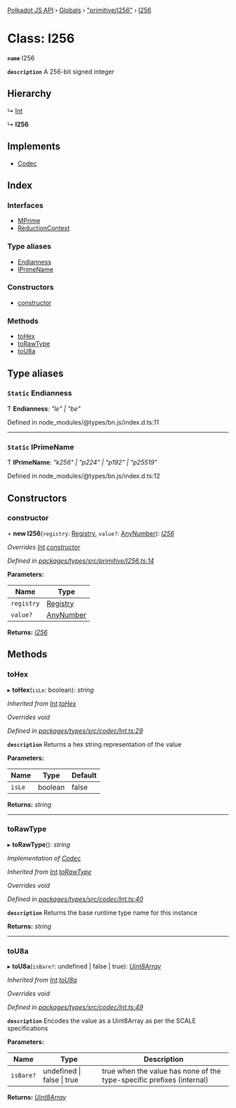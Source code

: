 [Polkadot JS API](../README.md) › [Globals](../globals.md) › ["primitive/I256"](../modules/_primitive_i256_.md) › [I256](_primitive_i256_.i256.md)

# Class: I256

**`name`** I256

**`description`** 
A 256-bit signed integer

## Hierarchy

  ↳ [Int](_codec_int_.int.md)

  ↳ **I256**

## Implements

* [Codec](../interfaces/_types_codec_.codec.md)

## Index

### Interfaces

* [MPrime](../interfaces/_primitive_i256_.i256.mprime.md)
* [ReductionContext](../interfaces/_primitive_i256_.i256.reductioncontext.md)

### Type aliases

* [Endianness](_primitive_i256_.i256.md#static-endianness)
* [IPrimeName](_primitive_i256_.i256.md#static-iprimename)

### Constructors

* [constructor](_primitive_i256_.i256.md#constructor)

### Methods

* [toHex](_primitive_i256_.i256.md#tohex)
* [toRawType](_primitive_i256_.i256.md#torawtype)
* [toU8a](_primitive_i256_.i256.md#tou8a)

## Type aliases

### `Static` Endianness

Ƭ **Endianness**: *"le" | "be"*

Defined in node_modules/@types/bn.js/index.d.ts:11

___

### `Static` IPrimeName

Ƭ **IPrimeName**: *"k256" | "p224" | "p192" | "p25519"*

Defined in node_modules/@types/bn.js/index.d.ts:12

## Constructors

###  constructor

\+ **new I256**(`registry`: [Registry](../interfaces/_types_registry_.registry.md), `value?`: [AnyNumber](../modules/_types_helpers_.md#anynumber)): *[I256](_primitive_i256_.i256.md)*

*Overrides [Int](_codec_int_.int.md).[constructor](_codec_int_.int.md#constructor)*

*Defined in [packages/types/src/primitive/I256.ts:14](https://github.com/polkadot-js/api/blob/ad2939cc4f/packages/types/src/primitive/I256.ts#L14)*

**Parameters:**

Name | Type |
------ | ------ |
`registry` | [Registry](../interfaces/_types_registry_.registry.md) |
`value?` | [AnyNumber](../modules/_types_helpers_.md#anynumber) |

**Returns:** *[I256](_primitive_i256_.i256.md)*

## Methods

###  toHex

▸ **toHex**(`isLe`: boolean): *string*

*Inherited from [Int](_codec_int_.int.md).[toHex](_codec_int_.int.md#tohex)*

*Overrides void*

*Defined in [packages/types/src/codec/Int.ts:29](https://github.com/polkadot-js/api/blob/ad2939cc4f/packages/types/src/codec/Int.ts#L29)*

**`description`** Returns a hex string representation of the value

**Parameters:**

Name | Type | Default |
------ | ------ | ------ |
`isLe` | boolean | false |

**Returns:** *string*

___

###  toRawType

▸ **toRawType**(): *string*

*Implementation of [Codec](../interfaces/_types_codec_.codec.md)*

*Inherited from [Int](_codec_int_.int.md).[toRawType](_codec_int_.int.md#torawtype)*

*Overrides void*

*Defined in [packages/types/src/codec/Int.ts:40](https://github.com/polkadot-js/api/blob/ad2939cc4f/packages/types/src/codec/Int.ts#L40)*

**`description`** Returns the base runtime type name for this instance

**Returns:** *string*

___

###  toU8a

▸ **toU8a**(`isBare?`: undefined | false | true): *[Uint8Array](_codec_raw_.raw.md#static-uint8array)*

*Inherited from [Int](_codec_int_.int.md).[toU8a](_codec_int_.int.md#tou8a)*

*Overrides void*

*Defined in [packages/types/src/codec/Int.ts:49](https://github.com/polkadot-js/api/blob/ad2939cc4f/packages/types/src/codec/Int.ts#L49)*

**`description`** Encodes the value as a Uint8Array as per the SCALE specifications

**Parameters:**

Name | Type | Description |
------ | ------ | ------ |
`isBare?` | undefined &#124; false &#124; true | true when the value has none of the type-specific prefixes (internal)  |

**Returns:** *[Uint8Array](_codec_raw_.raw.md#static-uint8array)*
